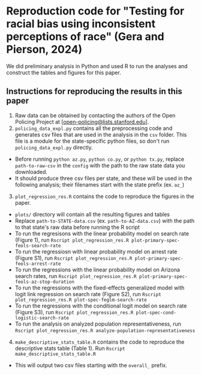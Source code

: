 # Reproduction code for "Testing for racial bias using inconsistent perceptions of race" (Gera and Pierson, 2024)

We did preliminary analysis in Python and used R to run the analyses and construct the tables and figures for this paper.

## Instructions for reproducing the results in this paper
1. Raw data can be obtained by contacting the authors of the Open Policing Project at [open-policing@lists.stanford.edu].
2. `policing_data_expl.py` contains all the preprocessing code and generates csv files that are used in the analysis in the `csv` folder. This file is a module for the state-specific python files, so don't run `policing_data_expl.py` directly. 
- Before running `python az.py`, `python co.py`,  or `python tx.py`, replace `path-to-raw-csv` in the `config` with the path to the raw state data you downloaded.
- It should produce three csv files per state, and these will be used in the following analysis; their filenames start with the state prefix (ex. `az_`)
3. `plot_regression_res.R` contains the code to reproduce the figures in the paper.
- `plots/` directory will contain all the resulting figures and tables
- Replace `path-to-STATE-data.csv` (ex. `path-to-AZ-data.csv`) with the path to that state's raw data before running the R script
- To run the regresisons with the linear probability model on search rate (Figure 1), run `Rscript plot_regression_res.R plot-primary-spec-feols-search-rate`
- To run the regressiosn with linear probability model on arrest rate (Figure S1), run `Rscript plot_regression_res.R plot-primary-spec-feols-arrest-rate`
- To run the regressions with the linear probability model on Arizona search rates, run `Rscript plot_regression_res.R plot-primary-spec-feols-az-stop-duration`
- To run the regressions with the fixed-effects generalized model with logit link regression on search rate (Figure S2), run `Rscript plot_regression_res.R plot-spec-feglm-search-rate`
- To run the regressions with the conditional logit model on search rate (Figure S3), run `Rscript plot_regression_res.R plot-spec-cond-logistic-search-rate`
- To run the analysis on analyzed population representativeness, run `Rscript plot_regression_res.R analyze-population-representativeness`
4. `make_descriptive_stats_table.R` contains the code to reproduce the descriptive stats table (Table 1). Run `Rscript make_descriptive_stats_table.R`
- This will output two csv files starting with the `overall_` prefix.

